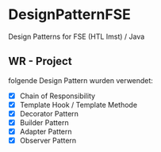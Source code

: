 # DesignPatternFSE
Design Patterns for FSE (HTL Imst) / Java

## WR - Project
folgende Design Pattern wurden verwendet:
- [x] Chain of Responsibility
- [x] Template Hook / Template Methode
- [x] Decorator Pattern
- [x] Builder Pattern
- [x] Adapter Pattern
- [x] Observer Pattern
